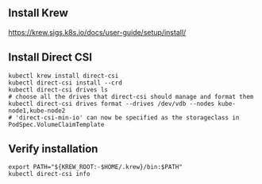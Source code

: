 ## Install Krew
https://krew.sigs.k8s.io/docs/user-guide/setup/install/

## Install Direct CSI
```
kubectl krew install direct-csi
kubectl direct-csi install --crd
kubectl direct-csi drives ls
# choose all the drives that direct-csi should manage and format them
kubectl direct-csi drives format --drives /dev/vdb --nodes kube-node1,kube-node2
# 'direct-csi-min-io' can now be specified as the storageclass in PodSpec.VolumeClaimTemplate
```

## Verify installation 
```
export PATH="${KREW_ROOT:-$HOME/.krew}/bin:$PATH"
kubectl direct-csi info
```
